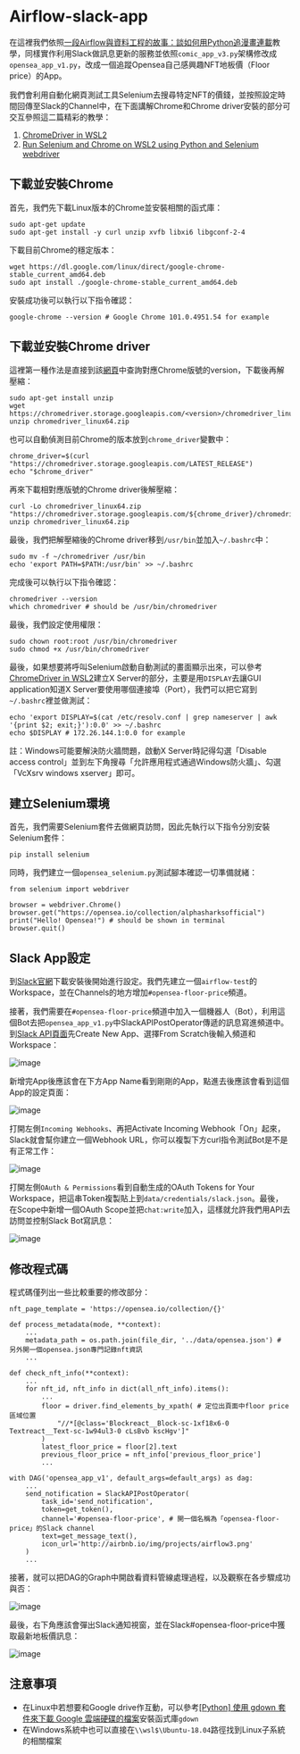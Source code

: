# Airflow-slack-app
在這裡我們依照[一段Airflow與資料工程的故事：談如何用Python追漫畫連載](https://leemeng.tw/a-story-about-airflow-and-data-engineering-using-how-to-use-python-to-catch-up-with-latest-comics-as-an-example.html#app-v2)教學，同樣實作利用Slack做訊息更新的服務並依照`comic_app_v3.py`架構修改成`opensea_app_v1.py`，改成一個追蹤Opensea自己感興趣NFT地板價（Floor price）的App。

我們會利用自動化網頁測試工具Selenium去搜尋特定NFT的價錢，並按照設定時間回傳至Slack的Channel中，在下面講解Chrome和Chrome driver安裝的部分可交互參照這二篇精彩的教學：

1. [ChromeDriver in WSL2](https://www.gregbrisebois.com/posts/chromedriver-in-wsl2/)
2. [Run Selenium and Chrome on WSL2 using Python and Selenium webdriver](https://cloudbytes.dev/snippets/run-selenium-and-chrome-on-wsl2)

## 下載並安裝Chrome
首先，我們先下載Linux版本的Chrome並安裝相關的函式庫：

```
sudo apt-get update
sudo apt-get install -y curl unzip xvfb libxi6 libgconf-2-4
```

下載目前Chrome的穩定版本：

```
wget https://dl.google.com/linux/direct/google-chrome-stable_current_amd64.deb
sudo apt install ./google-chrome-stable_current_amd64.deb
```

安裝成功後可以執行以下指令確認：

```
google-chrome --version # Google Chrome 101.0.4951.54 for example
```

## 下載並安裝Chrome driver
這裡第一種作法是直接到該[網頁](https://chromedriver.storage.googleapis.com/)中查詢對應Chrome版號的version，下載後再解壓縮：

```
sudo apt-get install unzip
wget https://chromedriver.storage.googleapis.com/<version>/chromedriver_linux64.zip
unzip chromedriver_linux64.zip
```

也可以自動偵測目前Chrome的版本放到`chrome_driver`變數中：

```
chrome_driver=$(curl "https://chromedriver.storage.googleapis.com/LATEST_RELEASE")
echo "$chrome_driver"
```

再來下載相對應版號的Chrome driver後解壓縮：

```
curl -Lo chromedriver_linux64.zip "https://chromedriver.storage.googleapis.com/${chrome_driver}/chromedriver_linux64.zip"
unzip chromedriver_linux64.zip
```

最後，我們把解壓縮後的Chrome driver移到`/usr/bin`並加入`~/.bashrc`中：

```
sudo mv -f ~/chromedriver /usr/bin
echo 'export PATH=$PATH:/usr/bin' >> ~/.bashrc
```

完成後可以執行以下指令確認：

```
chromedriver --version
which chromedriver # should be /usr/bin/chromedriver
```

最後，我們設定使用權限：

```
sudo chown root:root /usr/bin/chromedriver
sudo chmod +x /usr/bin/chromedriver
```

最後，如果想要將呼叫Selenium啟動自動測試的畫面顯示出來，可以參考[ChromeDriver in WSL2](https://www.gregbrisebois.com/posts/chromedriver-in-wsl2/)建立X Server的部分，主要是用`DISPLAY`去讓GUI application知道X Server要使用哪個連接埠（Port），我們可以把它寫到`~/.bashrc`裡並做測試：

```
echo 'export DISPLAY=$(cat /etc/resolv.conf | grep nameserver | awk '{print $2; exit;}'):0.0' >> ~/.bashrc
echo $DISPLAY # 172.26.144.1:0.0 for example
```

註：Windows可能要解決防火牆問題，啟動X Server時記得勾選「Disable access control」並到左下角搜尋「允許應用程式通過Windows防火牆」、勾選「VcXsrv windows xserver」即可。

## 建立Selenium環境
首先，我們需要Selenium套件去做網頁訪問，因此先執行以下指令分別安裝Selenium套件：

```
pip install selenium
```

同時，我們建立一個`opensea_selenium.py`測試腳本確認一切準備就緒：

```
from selenium import webdriver

browser = webdriver.Chrome()
browser.get("https://opensea.io/collection/alphasharksofficial")
print("Hello! Opensea!") # should be shown in terminal
browser.quit()
```

## Slack App設定
到[Slack官網](https://slack.com/intl/zh-tw/help/articles/209038037-%E4%B8%8B%E8%BC%89-Slack-Windows-%E7%89%88)下載安裝後開始進行設定。我們先建立一個`airflow-test`的Workspace，並在Channels的地方增加`#opensea-floor-price`頻道。

接著，我們需要在`#opensea-floor-price`頻道中加入一個機器人（Bot），利用這個Bot去把`opensea_app_v1.py`中SlackAPIPostOperator傳遞的訊息寫進頻道中。到[Slack API頁面](https://api.slack.com/apps)先Create New App、選擇From Scratch後輸入頻道和Workspace：

![image](https://user-images.githubusercontent.com/100120881/167762978-af43e2ba-2825-4bc1-ba3e-bfabf8ce2534.png)

新增完App後應該會在下方App Name看到剛剛的App，點進去後應該會看到這個App的設定頁面：

![image](https://user-images.githubusercontent.com/100120881/167763774-192be817-fbed-486a-a588-7c2857583729.png)

打開左側`Incoming Webhooks`、再把Activate Incoming Webhook「On」起來，Slack就會幫你建立一個Webhook URL，你可以複製下方curl指令測試Bot是不是有正常工作：

![image](https://user-images.githubusercontent.com/100120881/167764442-d4da2a7f-9c7e-4286-a5e1-2d76934211d5.png)

打開左側`OAuth & Permissions`看到自動生成的OAuth Tokens for Your Workspace，把這串Token複製貼上到`data/credentials/slack.json`。最後，在Scope中新增一個OAuth Scope並把`chat:write`加入，這樣就允許我們用API去訪問並控制Slack Bot寫訊息：

![image](https://user-images.githubusercontent.com/100120881/167765094-bcc55875-ad1e-4505-ae73-898bcb0a76ef.png)

## 修改程式碼
程式碼僅列出一些比較重要的修改部分：

```
nft_page_template = 'https://opensea.io/collection/{}'

def process_metadata(mode, **context):
    ...
    metadata_path = os.path.join(file_dir, '../data/opensea.json') # 另外開一個opensea.json專門記錄nft資訊
    ...

def check_nft_info(**context):
    ...
    for nft_id, nft_info in dict(all_nft_info).items():
        ...
        floor = driver.find_elements_by_xpath( # 定位出頁面中floor price區域位置
            "//*[@class='Blockreact__Block-sc-1xf18x6-0 Textreact__Text-sc-1w94ul3-0 cLsBvb kscHgv']"
        )
        latest_floor_price = floor[2].text
        previous_floor_price = nft_info['previous_floor_price']
        ...

with DAG('opensea_app_v1', default_args=default_args) as dag:
    ...
    send_notification = SlackAPIPostOperator(
        task_id='send_notification',
        token=get_token(),
        channel='#opensea-floor-price', # 開一個名稱為「opensea-floor-price」的Slack channel
        text=get_message_text(),
        icon_url='http://airbnb.io/img/projects/airflow3.png'
    )
    ...
```

接著，就可以把DAG的Graph中開啟看資料管線處理過程，以及觀察在各步驟成功與否：

![image](https://user-images.githubusercontent.com/100120881/167760740-2aa08725-1b83-4ed0-9e4e-8290e309a4db.png)

最後，右下角應該會彈出Slack通知視窗，並在Slack#opensea-floor-price中獲取最新地板價訊息：

![image](https://user-images.githubusercontent.com/100120881/167761415-932c3e93-dc5c-4325-8e47-71d7edb1ef79.png)

## 注意事項
* 在Linux中若想要和Google drive作互動，可以參考[[Python] 使用 gdown 套件來下載 Google 雲端硬碟的檔案](https://clay-atlas.com/blog/2020/03/13/python-chinese-note-package-gdown-download-google-drive/)安裝函式庫`gdown`
* 在Windows系統中也可以直接在`\\wsl$\Ubuntu-18.04`路徑找到Linux子系統的相關檔案
